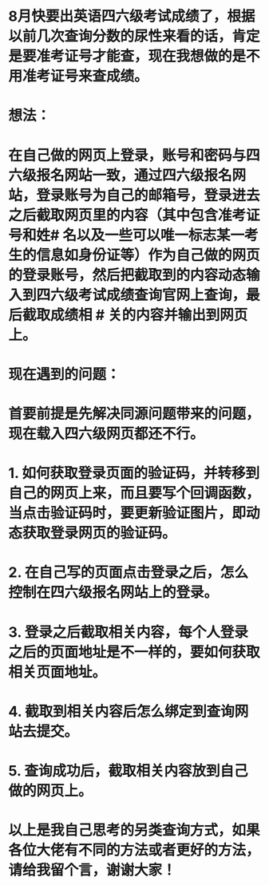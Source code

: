 # 8月快要出英语四六级考试成绩了，根据以前几次查询分数的尿性来看的话，肯定是要准考证号才能查，现在我想做的是不用准考证号来查成绩。
# 想法：
# 在自己做的网页上登录，账号和密码与四六级报名网站一致，通过四六级报名网站，登录账号为自己的邮箱号，登录进去之后截取网页里的内容（其中包含准考证号和姓# 名以及一些可以唯一标志某一考生的信息如身份证等）作为自己做的网页的登录账号，然后把截取到的内容动态输入到四六级考试成绩查询官网上查询，最后截取成绩相 # 关的内容并输出到网页上。
#
# 现在遇到的问题：
# 首要前提是先解决同源问题带来的问题，现在载入四六级网页都还不行。
# 1. 如何获取登录页面的验证码，并转移到自己的网页上来，而且要写个回调函数，当点击验证码时，要更新验证图片，即动态获取登录网页的验证码。
# 2. 在自己写的页面点击登录之后，怎么控制在四六级报名网站上的登录。
# 3. 登录之后截取相关内容，每个人登录之后的页面地址是不一样的，要如何获取相关页面地址。
# 4. 截取到相关内容后怎么绑定到查询网站去提交。
# 5. 查询成功后，截取相关内容放到自己做的网页上。
#
#
# 以上是我自己思考的另类查询方式，如果各位大佬有不同的方法或者更好的方法，请给我留个言，谢谢大家！
